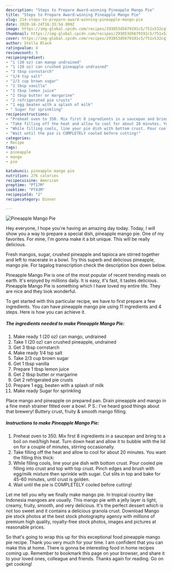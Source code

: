 ```yaml
---
description: "Steps to Prepare Award-winning Pineapple Mango Pie"
title: "Steps to Prepare Award-winning Pineapple Mango Pie"
slug: 214-steps-to-prepare-award-winning-pineapple-mango-pie
date: 2020-10-24T16:33:54.999Z
image: https://img-global.cpcdn.com/recipes/293853d5679191c5/751x532cq70/pineapple-mango-pie-recipe-main-photo.jpg
thumbnail: https://img-global.cpcdn.com/recipes/293853d5679191c5/751x532cq70/pineapple-mango-pie-recipe-main-photo.jpg
cover: https://img-global.cpcdn.com/recipes/293853d5679191c5/751x532cq70/pineapple-mango-pie-recipe-main-photo.jpg
author: Stella Black
ratingvalue: 4
reviewcount: 5
recipeingredient:
- "1 (20 oz) can mango undrained"
- "1 (20 oz) can crushed pineapple undrained"
- "3 tbsp cornstarch"
- "1/4 tsp salt"
- "2/3 cup brown sugar"
- "1 tbsp vanilla"
- "1 tbsp lemon juice"
- "2 tbsp butter or margarine"
- "2 refrigerated pie crusts"
- "1 egg beaten with a splash of milk"
- " Sugar for sprinkling"
recipeinstructions:
- "Preheat oven to 350. Mix first 8 ingredients in a saucepan and bring to a boil on med/high heat. Turn down heat and allow it to bubble with the lid on for a couple of minutes, stirring occasionally."
- "Take filling off the heat and allow to cool for about 20 minutes. You want the filling this thick:"
- "While filling cools, line your pie dish with bottom crust. Pour cooled pie filling into crust and top with top crust. Pinch edges and brush with egg/milk mixture then sprinkle with sugar. Cut slits in top and bake for 45-60 minutes, until crust is golden."
- "Wait until the pie is COMPLETELY cooled before cutting!"
categories:
- Recipe
tags:
- pineapple
- mango
- pie

katakunci: pineapple mango pie 
nutrition: 276 calories
recipecuisine: American
preptime: "PT17M"
cooktime: "PT43M"
recipeyield: "2"
recipecategory: Dinner

---
```



![Pineapple Mango Pie](https://img-global.cpcdn.com/recipes/293853d5679191c5/751x532cq70/pineapple-mango-pie-recipe-main-photo.jpg)

Hey everyone, I hope you're having an amazing day today. Today, I will show you a way to prepare a special dish, pineapple mango pie. One of my favorites. For mine, I'm gonna make it a bit unique. This will be really delicious.

Fresh mangos, sugar, crushed pineapple and tapioca are stirred together and left to macerate in a bowl. Try this superb and delicious pineapple, mango pie. For tagalog transcription check the description box down below.

Pineapple Mango Pie is one of the most popular of recent trending meals on earth. It's enjoyed by millions daily. It is easy, it's fast, it tastes delicious. Pineapple Mango Pie is something which I have loved my entire life. They are nice and they look wonderful.


To get started with this particular recipe, we have to first prepare a few ingredients. You can have pineapple mango pie using 11 ingredients and 4 steps. Here is how you can achieve it.

<!--inarticleads1-->

##### The ingredients needed to make Pineapple Mango Pie:

1. Make ready 1 (20 oz) can mango, undrained
1. Take 1 (20 oz) can crushed pineapple, undrained
1. Get 3 tbsp cornstarch
1. Make ready 1/4 tsp salt
1. Take 2/3 cup brown sugar
1. Get 1 tbsp vanilla
1. Prepare 1 tbsp lemon juice
1. Get 2 tbsp butter or margarine
1. Get 2 refrigerated pie crusts
1. Prepare 1 egg, beaten with a splash of milk
1. Make ready  Sugar for sprinkling


Place mango and pineapple on prepared pan. Drain pineapple and mango in a fine mesh strainer fitted over a bowl. P S.: I&#39;ve heard good things about that brewery! Buttery crust, fruity &amp; smooth mango filling. 

<!--inarticleads2-->

##### Instructions to make Pineapple Mango Pie:

1. Preheat oven to 350. Mix first 8 ingredients in a saucepan and bring to a boil on med/high heat. Turn down heat and allow it to bubble with the lid on for a couple of minutes, stirring occasionally.
1. Take filling off the heat and allow to cool for about 20 minutes. You want the filling this thick:
1. While filling cools, line your pie dish with bottom crust. Pour cooled pie filling into crust and top with top crust. Pinch edges and brush with egg/milk mixture then sprinkle with sugar. Cut slits in top and bake for 45-60 minutes, until crust is golden.
1. Wait until the pie is COMPLETELY cooled before cutting!


Let me tell you why we finally make mango pie. In tropical country like Indonesia mangoes are usually. This mango pie with a jelly layer is light, creamy, fruity, smooth, and very delicious. It&#39;s the perfect dessert which is not too sweet and it contains a delicious granola crust. Download Mango pie stock photos at the best stock photography agency with millions of premium high quality, royalty-free stock photos, images and pictures at reasonable prices. 

So that's going to wrap this up for this exceptional food pineapple mango pie recipe. Thank you very much for your time. I am confident that you can make this at home. There is gonna be interesting food in home recipes coming up. Remember to bookmark this page on your browser, and share it to your loved ones, colleague and friends. Thanks again for reading. Go on get cooking!
